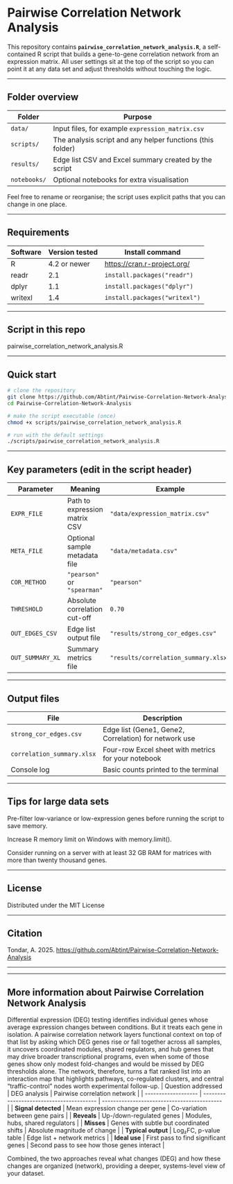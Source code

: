 # Pairwise Correlation Network Analysis



This repository contains **`pairwise_correlation_network_analysis.R`**, a self-contained R script that builds a gene-to-gene correlation network from an expression matrix. All user settings sit at the top of the script so you can point it at any data set and adjust thresholds without touching the logic.

---

## Folder overview

| Folder       | Purpose                                                     |
|--------------|-------------------------------------------------------------|
| `data/`      | Input files, for example `expression_matrix.csv`             |
| `scripts/`   | The analysis script and any helper functions (this folder)  |
| `results/`   | Edge list CSV and Excel summary created by the script       |
| `notebooks/` | Optional notebooks for extra visualisation                  |

Feel free to rename or reorganise; the script uses explicit paths that you can change in one place.

---

## Requirements

| Software | Version tested | Install command |
|----------|----------------|-----------------|
| R        | 4.2 or newer   | <https://cran.r-project.org/> |
| readr    | 2.1            | `install.packages("readr")` |
| dplyr    | 1.1            | `install.packages("dplyr")` |
| writexl  | 1.4            | `install.packages("writexl")` |


---

## Script in this repo
pairwise_correlation_network_analysis.R

---

## Quick start

```bash
# clone the repository
git clone https://github.com/Abtint/Pairwise-Correlation-Network-Analysis.git
cd Pairwise-Correlation-Network-Analysis

# make the script executable (once)
chmod +x scripts/pairwise_correlation_network_analysis.R

# run with the default settings
./scripts/pairwise_correlation_network_analysis.R
```
---

## Key parameters (edit in the script header) 
| Parameter        | Meaning                       | Example                              |
| ---------------- | ----------------------------- | ------------------------------------ |
| `EXPR_FILE`      | Path to expression matrix CSV | `"data/expression_matrix.csv"`       |
| `META_FILE`      | Optional sample metadata file | `"data/metadata.csv"`                |
| `COR_METHOD`     | `"pearson"` or `"spearman"`   | `"pearson"`                          |
| `THRESHOLD`      | Absolute correlation cut-off  | `0.70`                               |
| `OUT_EDGES_CSV`  | Edge list output file         | `"results/strong_cor_edges.csv"`     |
| `OUT_SUMMARY_XL` | Summary metrics file          | `"results/correlation_summary.xlsx"` |

---

## Output files
| File                       | Description                                           |
| -------------------------- | ----------------------------------------------------- |
| `strong_cor_edges.csv`     | Edge list (Gene1, Gene2, Correlation) for network use |
| `correlation_summary.xlsx` | Four-row Excel sheet with metrics for your notebook   |
| Console log                | Basic counts printed to the terminal                  |

---

## Tips for large data sets
Pre-filter low-variance or low-expression genes before running the script to save memory.

Increase R memory limit on Windows with memory.limit().

Consider running on a server with at least 32 GB RAM for matrices with more than twenty thousand genes.

---

## License
Distributed under the MIT License 

---

## Citation
Tondar, A. 2025. https://github.com/Abtint/Pairwise-Correlation-Network-Analysis

------------------------------------------------------------------------------------------------------------
------------------------------------------------------------------------------------------------------------
## More information about Pairwise Correlation Network Analysis
Differential expression (DEG) testing identifies individual genes whose average expression changes between conditions. But it treats each gene in isolation. A pairwise correlation network layers functional context on top of that list by asking which DEG genes rise or fall together across all samples, it uncovers coordinated modules, shared regulators, and hub genes that may drive broader transcriptional programs, even when some of those genes show only modest fold-changes and would be missed by DEG thresholds alone. The network, therefore, turns a flat ranked list into an interaction map that highlights pathways, co-regulated clusters, and central “traffic-control” nodes worth experimental follow-up.
| Question addressed  | DEG analysis                             | Pairwise correlation network                |
| ------------------- | ---------------------------------------- | ------------------------------------------- |
| **Signal detected** | Mean expression change per gene          | Co-variation between gene pairs             |
| **Reveals**         | Up-/down-regulated genes                 | Modules, hubs, shared regulators            |
| **Misses**          | Genes with subtle but coordinated shifts | Absolute magnitude of change                |
| **Typical output**  | Log₂FC, p-value table                    | Edge list + network metrics                 |
| **Ideal use**       | First pass to find significant genes     | Second pass to see how those genes interact |

Combined, the two approaches reveal what changes (DEG) and how these changes are organized (network), providing a deeper, systems-level view of your dataset.





